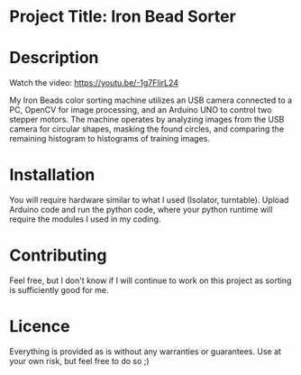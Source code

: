 # Project Title: Iron Bead Sorter

# Description
Watch the video: https://youtu.be/-1g7FlirL24

My Iron Beads color sorting machine utilizes an USB camera connected to a PC, OpenCV for image processing, and an Arduino UNO to control two stepper motors. The machine operates by analyzing images from the USB camera for circular shapes, masking the found circles, and comparing the remaining histogram to histograms of training images. 

# Installation
You will require hardware similar to what I used (Isolator, turntable). Upload Arduino code and run the python code, where your python runtime will require the modules I used in my coding. 

# Contributing
Feel free, but I don't know if I will continue to work on this project as sorting is sufficiently good for me. 

# Licence
Everything is provided as is without any warranties or guarantees. Use at your own risk, but feel free to do so ;)
